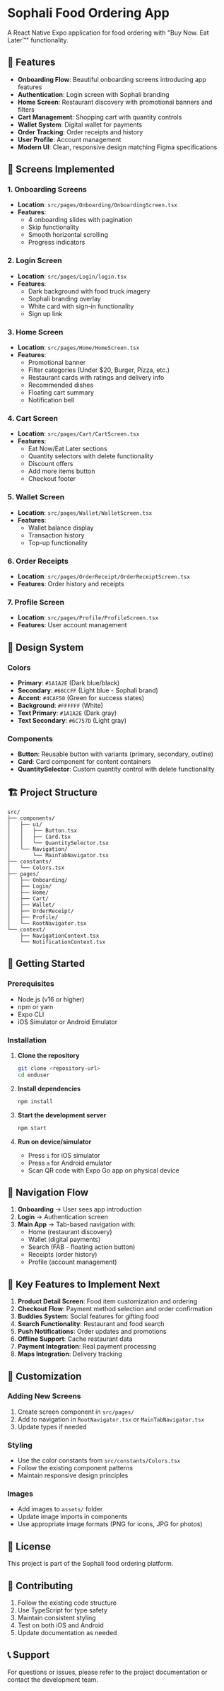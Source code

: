 # Sophali Food Ordering App

A React Native Expo application for food ordering with "Buy Now. Eat Later™" functionality.

## 🚀 Features

- **Onboarding Flow**: Beautiful onboarding screens introducing app features
- **Authentication**: Login screen with Sophali branding
- **Home Screen**: Restaurant discovery with promotional banners and filters
- **Cart Management**: Shopping cart with quantity controls
- **Wallet System**: Digital wallet for payments
- **Order Tracking**: Order receipts and history
- **User Profile**: Account management
- **Modern UI**: Clean, responsive design matching Figma specifications

## 📱 Screens Implemented

### 1. Onboarding Screens
- **Location**: `src/pages/Onboarding/OnboardingScreen.tsx`
- **Features**: 
  - 4 onboarding slides with pagination
  - Skip functionality
  - Smooth horizontal scrolling
  - Progress indicators

### 2. Login Screen
- **Location**: `src/pages/Login/login.tsx`
- **Features**:
  - Dark background with food truck imagery
  - Sophali branding overlay
  - White card with sign-in functionality
  - Sign up link

### 3. Home Screen
- **Location**: `src/pages/Home/HomeScreen.tsx`
- **Features**:
  - Promotional banner
  - Filter categories (Under $20, Burger, Pizza, etc.)
  - Restaurant cards with ratings and delivery info
  - Recommended dishes
  - Floating cart summary
  - Notification bell

### 4. Cart Screen
- **Location**: `src/pages/Cart/CartScreen.tsx`
- **Features**:
  - Eat Now/Eat Later sections
  - Quantity selectors with delete functionality
  - Discount offers
  - Add more items button
  - Checkout footer

### 5. Wallet Screen
- **Location**: `src/pages/Wallet/WalletScreen.tsx`
- **Features**:
  - Wallet balance display
  - Transaction history
  - Top-up functionality

### 6. Order Receipts
- **Location**: `src/pages/OrderReceipt/OrderReceiptScreen.tsx`
- **Features**: Order history and receipts

### 7. Profile Screen
- **Location**: `src/pages/Profile/ProfileScreen.tsx`
- **Features**: User account management

## 🎨 Design System

### Colors
- **Primary**: `#1A1A2E` (Dark blue/black)
- **Secondary**: `#66CCFF` (Light blue - Sophali brand)
- **Accent**: `#4CAF50` (Green for success states)
- **Background**: `#FFFFFF` (White)
- **Text Primary**: `#1A1A2E` (Dark gray)
- **Text Secondary**: `#6C757D` (Light gray)

### Components
- **Button**: Reusable button with variants (primary, secondary, outline)
- **Card**: Card component for content containers
- **QuantitySelector**: Custom quantity control with delete functionality

## 🏗️ Project Structure

```
src/
├── components/
│   ├── ui/
│   │   ├── Button.tsx
│   │   ├── Card.tsx
│   │   └── QuantitySelector.tsx
│   └── Navigation/
│       └── MainTabNavigator.tsx
├── constants/
│   └── Colors.tsx
├── pages/
│   ├── Onboarding/
│   ├── Login/
│   ├── Home/
│   ├── Cart/
│   ├── Wallet/
│   ├── OrderReceipt/
│   ├── Profile/
│   └── RootNavigator.tsx
└── context/
    ├── NavigationContext.tsx
    └── NotificationContext.tsx
```

## 🚀 Getting Started

### Prerequisites
- Node.js (v16 or higher)
- npm or yarn
- Expo CLI
- iOS Simulator or Android Emulator

### Installation

1. **Clone the repository**
   ```bash
   git clone <repository-url>
   cd enduser
   ```

2. **Install dependencies**
   ```bash
   npm install
   ```

3. **Start the development server**
   ```bash
   npm start
   ```

4. **Run on device/simulator**
   - Press `i` for iOS simulator
   - Press `a` for Android emulator
   - Scan QR code with Expo Go app on physical device

## 📱 Navigation Flow

1. **Onboarding** → User sees app introduction
2. **Login** → Authentication screen
3. **Main App** → Tab-based navigation with:
   - Home (restaurant discovery)
   - Wallet (digital payments)
   - Search (FAB - floating action button)
   - Receipts (order history)
   - Profile (account management)

## 🎯 Key Features to Implement Next

1. **Product Detail Screen**: Food item customization and ordering
2. **Checkout Flow**: Payment method selection and order confirmation
3. **Buddies System**: Social features for gifting food
4. **Search Functionality**: Restaurant and food search
5. **Push Notifications**: Order updates and promotions
6. **Offline Support**: Cache restaurant data
7. **Payment Integration**: Real payment processing
8. **Maps Integration**: Delivery tracking

## 🔧 Customization

### Adding New Screens
1. Create screen component in `src/pages/`
2. Add to navigation in `RootNavigator.tsx` or `MainTabNavigator.tsx`
3. Update types if needed

### Styling
- Use the color constants from `src/constants/Colors.tsx`
- Follow the existing component patterns
- Maintain responsive design principles

### Images
- Add images to `assets/` folder
- Update image imports in components
- Use appropriate image formats (PNG for icons, JPG for photos)

## 📄 License

This project is part of the Sophali food ordering platform.

## 🤝 Contributing

1. Follow the existing code structure
2. Use TypeScript for type safety
3. Maintain consistent styling
4. Test on both iOS and Android
5. Update documentation as needed

## 📞 Support

For questions or issues, please refer to the project documentation or contact the development team.
